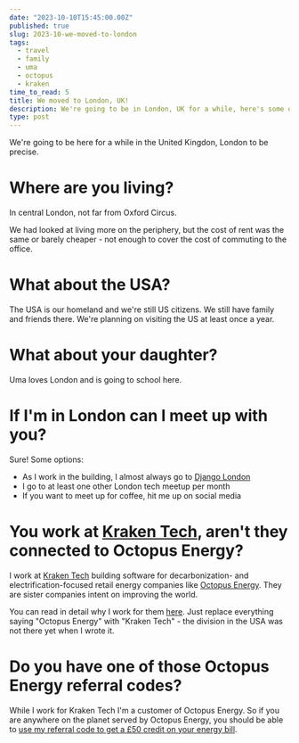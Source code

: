 ```yaml
---
date: "2023-10-10T15:45:00.00Z"
published: true
slug: 2023-10-we-moved-to-london
tags:
  - travel
  - family
  - uma
  - octopus
  - kraken
time_to_read: 5
title: We moved to London, UK!
description: We're going to be in London, UK for a while, here's some of the details.
type: post
---
```


We're going to be here for a while in the United Kingdon, London to be precise. 

# Where are you living?

In central London, not far from Oxford Circus.

We had looked at living more on the periphery, but the cost of rent was the same or barely cheaper - not enough to cover the cost of commuting to the office.

# What about the USA?

The USA is our homeland and we're still US citizens. We still have family and friends there. We're planning on visiting the US at least once a year.

# What about your daughter?

Uma loves London and is going to school here.

# If I'm in London can I meet up with you?

Sure! Some options:

- As I work in the building, I almost always go to [Django London](https://www.meetup.com/djangolondon/) 
- I go to at least one other London tech meetup per month
- If you want to meet up for coffee, hit me up on social media

# You work at [Kraken Tech](https://kraken.tech/), aren't they connected to Octopus Energy?

I work at [Kraken Tech](https://kraken.tech/) building software for decarbonization- and electrification-focused retail energy companies like [Octopus Energy](https://octopus.energy). They are sister companies intent on improving the world.

You can read in detail why I work for them [here](/posts/whats-the-best-thing-about-working-for-octopus-energy-part-1). Just replace everything saying "Octopus Energy" with "Kraken Tech" - the division in the USA was not there yet when I wrote it. 

# Do you have one of those Octopus Energy referral codes? 

While I work for Kraken Tech I'm a customer of Octopus Energy. So if you are anywhere on the planet served by Octopus Energy, you should be able to [use my referral code to get a £50 credit on your energy bill](https://share.octopus.energy/beige-dodo-940).